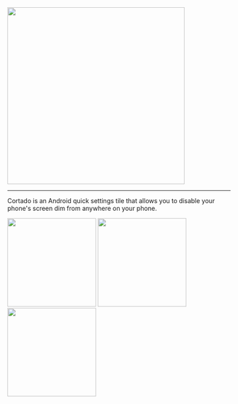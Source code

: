 <img src="https://i.imgur.com/7RjHN8V.png" width="400" />

***

Cortado is an Android quick settings tile that allows you to disable your phone's screen dim from anywhere on your phone.


<img src="https://i.imgur.com/dlkTtGm.png" width="200px">  <img src="https://i.imgur.com/leki8i4.png" width="200px">  <img src="https://i.imgur.com/haXC51k.png" width="200px">
